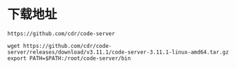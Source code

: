 # 下载地址
    https://github.com/cdr/code-server

    wget https://github.com/cdr/code-server/releases/download/v3.11.1/code-server-3.11.1-linux-amd64.tar.gz
    export PATH=$PATH:/root/code-server/bin